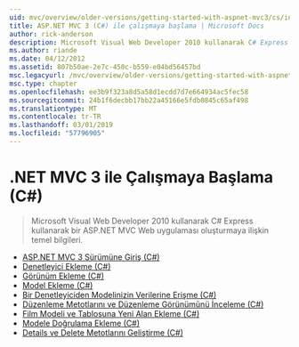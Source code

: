 ```yaml
---
uid: mvc/overview/older-versions/getting-started-with-aspnet-mvc3/cs/index
title: ASP.NET MVC 3 (C#) ile çalışmaya başlama | Microsoft Docs
author: rick-anderson
description: Microsoft Visual Web Developer 2010 kullanarak C# Express kullanarak bir ASP.NET MVC Web uygulaması oluşturmaya ilişkin temel bilgileri.
ms.author: riande
ms.date: 04/12/2012
ms.assetid: 807b50ae-2e7c-450c-b559-e04bd56457bd
msc.legacyurl: /mvc/overview/older-versions/getting-started-with-aspnet-mvc3/cs
msc.type: chapter
ms.openlocfilehash: ee3b9f323a8d5a58d1ecdd7d7e664934ac5fec58
ms.sourcegitcommit: 24b1f6decbb17bb22a45166e5fdb0845c65af498
ms.translationtype: MT
ms.contentlocale: tr-TR
ms.lasthandoff: 03/01/2019
ms.locfileid: "57796905"
---
```

<a name="getting-started-with-aspnet-mvc-3-c"></a>.NET MVC 3 ile Çalışmaya Başlama (C#)
====================
> Microsoft Visual Web Developer 2010 kullanarak C# Express kullanarak bir ASP.NET MVC Web uygulaması oluşturmaya ilişkin temel bilgileri.


- [ASP.NET MVC 3 Sürümüne Giriş (C#)](intro-to-aspnet-mvc-3.md)
- [Denetleyici Ekleme (C#)](adding-a-controller.md)
- [Görünüm Ekleme (C#)](adding-a-view.md)
- [Model Ekleme (C#)](adding-a-model.md)
- [Bir Denetleyiciden Modelinizin Verilerine Erişme (C#)](accessing-your-models-data-from-a-controller.md)
- [Düzenleme Metotlarını ve Düzenleme Görünümünü İnceleme (C#)](examining-the-edit-methods-and-edit-view.md)
- [Film Modeli ve Tablosuna Yeni Alan Ekleme (C#)](adding-a-new-field.md)
- [Modele Doğrulama Ekleme (C#)](adding-validation-to-the-model.md)
- [Details ve Delete Metotlarını Geliştirme (C#)](improving-the-details-and-delete-methods.md)
